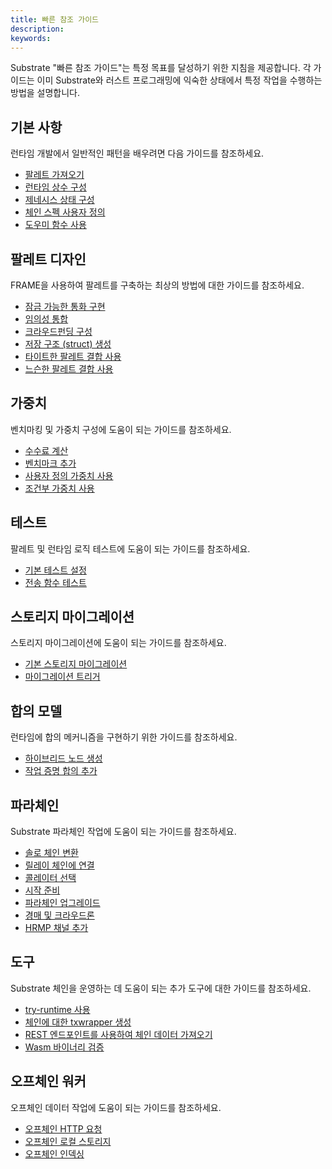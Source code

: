 ```yaml
---
title: 빠른 참조 가이드
description:
keywords:
---
```


Substrate "빠른 참조 가이드"는 특정 목표를 달성하기 위한 지침을 제공합니다.
각 가이드는 이미 Substrate와 러스트 프로그래밍에 익숙한 상태에서 특정 작업을 수행하는 방법을 설명합니다.

## 기본 사항

런타임 개발에서 일반적인 패턴을 배우려면 다음 가이드를 참조하세요.

- [팔레트 가져오기](/reference/how-to-guides/basics/import-a-pallet/)
- [런타임 상수 구성](/reference/how-to-guides/basics/configure-runtime-constants/)
- [제네시스 상태 구성](/reference/how-to-guides/basics/configure-genesis-state)
- [체인 스펙 사용자 정의](/reference/how-to-guides/basics/customize-a-chain-specification)
- [도우미 함수 사용](/reference/how-to-guides/basics/use-helper-functions)

## 팔레트 디자인

FRAME을 사용하여 팔레트를 구축하는 최상의 방법에 대한 가이드를 참조하세요.

- [잠금 가능한 통화 구현](/reference/how-to-guides/pallet-design/implement-lockable-currency/)
- [임의성 통합](/reference/how-to-guides/pallet-design/incorporate-randomness/)
- [크라우드펀딩 구성](/reference/how-to-guides/pallet-design/configure-crowdfunding/)
- [저장 구조 (struct) 생성](/reference/how-to-guides/pallet-design/create-a-storage-structure/)
- [타이트한 팔레트 결합 사용](/reference/how-to-guides/pallet-design/use-tight-coupling/)
- [느슨한 팔레트 결합 사용](/reference/how-to-guides/pallet-design/use-loose-coupling/)

## 가중치

벤치마킹 및 가중치 구성에 도움이 되는 가이드를 참조하세요.

- [수수료 계산](/reference/how-to-guides/weights/calculate-fees/)
- [벤치마크 추가](/reference/how-to-guides/weights/add-benchmarks/)
- [사용자 정의 가중치 사용](/reference/how-to-guides/weights/use-custom-weights/)
- [조건부 가중치 사용](/reference/how-to-guides/weights/use-conditional-weights/)

## 테스트

팔레트 및 런타임 로직 테스트에 도움이 되는 가이드를 참조하세요.

- [기본 테스트 설정](/reference/how-to-guides/testing/set-up-basic-tests/)
- [전송 함수 테스트](/reference/how-to-guides/testing/test-a-transfer-function/)

## 스토리지 마이그레이션

스토리지 마이그레이션에 도움이 되는 가이드를 참조하세요.

- [기본 스토리지 마이그레이션](/reference/how-to-guides/storage-migrations/basic-storage-migration/)
- [마이그레이션 트리거](/reference/how-to-guides/storage-migrations/trigger-migration/)

## 합의 모델

런타임에 합의 메커니즘을 구현하기 위한 가이드를 참조하세요.

- [하이브리드 노드 생성](/reference/how-to-guides/consensus-models/create-a-hybrid-node/)
- [작업 증명 합의 추가](/reference/how-to-guides/consensus-models/add-proof-of-work-consensus/)

## 파라체인

Substrate 파라체인 작업에 도움이 되는 가이드를 참조하세요.

- [솔로 체인 변환](/reference/how-to-guides/parachains/convert-a-solo-chain/)
- [릴레이 체인에 연결](/reference/how-to-guides/parachains/connect-to-a-relay-chain/)
- [콜레이터 선택](/reference/how-to-guides/parachains/select-collators/)
- [시작 준비](/reference/how-to-guides/parachains/prepare-to-launch/)
- [파라체인 업그레이드](/reference/how-to-guides/parachains/upgrade-a-parachain/)
- [경매 및 크라우드론](/reference/how-to-guides/parachains/auctions-and-crowdloans/)
- [HRMP 채널 추가](/reference/how-to-guides/parachains/add-hrmp-channels/)

## 도구

Substrate 체인을 운영하는 데 도움이 되는 추가 도구에 대한 가이드를 참조하세요.

- [try-runtime 사용](/reference/how-to-guides/tools/use-try-runtime/)
- [체인에 대한 txwrapper 생성](/reference/how-to-guides/tools/create-a-txwrapper/)
- [REST 엔드포인트를 사용하여 체인 데이터 가져오기](/reference/how-to-guides/tools/use-sidecar/)
- [Wasm 바이너리 검증](/reference/how-to-guides/tools/verify-wasm/)

## 오프체인 워커

오프체인 데이터 작업에 도움이 되는 가이드를 참조하세요.

- [오프체인 HTTP 요청](/reference/how-to-guides/offchain-workers/offchain-http-requests/)
- [오프체인 로컬 스토리지](/reference/how-to-guides/offchain-workers/offchain-local-storage/)
- [오프체인 인덱싱](/reference/how-to-guides/offchain-workers/offchain-indexing/)

<!--
- [가중치 계산](/reference/how-to-guides/basics/calc-weights/)
- [기본 토큰 생성](/reference/how-to-guides/basics/mint-basic-tokens/)
- [계약 팔레트 추가](/reference/how-to-guides/pallet-design/add-contracts-pallet/)
-->